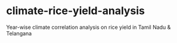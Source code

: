 # climate-rice-yield-analysis
Year-wise climate correlation analysis on rice yield in Tamil Nadu &amp; Telangana
